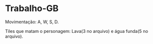 # Trabalho-GB

Movimentação: A, W, S, D.

Tiles que matam o personagem: Lava(3 no arquivo) e água funda(5 no arquivo).




 
